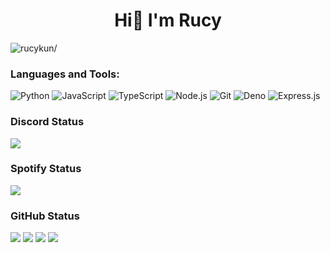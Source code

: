 <h1 align="center">Hi👋 I'm Rucy</h1>

<p align="left"> <img src=https://komarev.com/ghpvc/?username=rucykun alt=rucykun/> </p>

<h3 align="left">Languages and Tools:</h3>

![Python](https://img.shields.io/badge/-Python-3776AB?style=flat-square&logo=python&logoColor=white)
![JavaScript](https://img.shields.io/badge/-JavaScript-F7DF1E?style=flat-square&logo=javascript&logoColor=black)
![TypeScript](https://img.shields.io/badge/-TypeScript-3178C6?style=flat-square&logo=typescript&logoColor=white)
![Node.js](https://img.shields.io/badge/-Node.js-339933?style=flat-square&logo=node.js&logoColor=white)
![Git](https://img.shields.io/badge/-Git-F05032?style=flat-square&logo=git&logoColor=white)
![Deno](https://img.shields.io/badge/-Deno-000000?style=flat-square&logo=deno&logoColor=white)
![Express.js](https://img.shields.io/badge/-Express.js-000000?style=flat-square&logo=express&logoColor=white)

### Discord Status
<a href="https://discord.com/users/1209936797375926333" align="left">
    <img src="https://lanyard.kyrie25.me/api/1209936797375926333?waveColor=8B8BFA&waveSpotifyColor=B48EF7&gradient=7E37F9-B48EF7-E568C4&imgStyle=square">
</a>

### Spotify Status
![](https://spotify-github-profile.vercel.app/api/view?uid=31d76ptpo5wxjtdpfgp5pnzkcxna)

### GitHub Status
![](http://github-profile-summary-cards.vercel.app/api/cards/most-commit-language?username=rucykun&theme=2077)
![](http://github-profile-summary-cards.vercel.app/api/cards/repos-per-language?username=rucykun&theme=2077)
![](http://github-profile-summary-cards.vercel.app/api/cards/productive-time?username=rucykun&theme=2077)
![](http://github-profile-summary-cards.vercel.app/api/cards/stats?username=rucykun&theme=2077)
